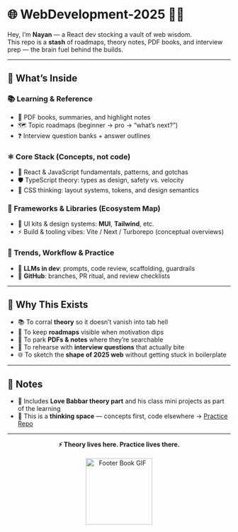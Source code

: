 # 🌐 WebDevelopment-2025 🚀✨  

Hey, I’m **Nayan** — a React dev stocking a vault of web wisdom.  
This repo is a **stash** of roadmaps, theory notes, PDF books, and interview prep — the brain fuel behind the builds.  

---

## 🧭 What’s Inside  

### 📚 Learning & Reference  
- 📖 PDF books, summaries, and highlight notes  
- 🗺️ Topic roadmaps (beginner → pro → “what’s next?”)  
- ❓ Interview question banks + answer outlines  

### ⚛️ Core Stack (Concepts, not code)  
- 🔑 React & JavaScript fundamentals, patterns, and gotchas  
- 🛡️ TypeScript theory: types as design, safety vs. velocity  
- 🎨 CSS thinking: layout systems, tokens, and design semantics  

### 🧩 Frameworks & Libraries (Ecosystem Map)  
- 🧰 UI kits & design systems: **MUI**, **Tailwind**, etc.  
- ⚡ Build & tooling vibes: Vite / Next / Turborepo (conceptual overviews)  

### 🤖 Trends, Workflow & Practice  
- 🤝 **LLMs in dev**: prompts, code review, scaffolding, guardrails  
- 🌱 **GitHub**: branches, PR ritual, and review checklists  

---

## 🚀 Why This Exists  

- 📚 To corral **theory** so it doesn’t vanish into tab hell  
- 🧭 To keep **roadmaps** visible when motivation dips  
- 🔎 To park **PDFs & notes** where they’re searchable  
- 🎯 To rehearse with **interview questions** that actually bite  
- 🌐 To sketch the **shape of 2025 web** without getting stuck in boilerplate  

---

## 🧪 Notes  

- 📝 Includes **Love Babbar theory part** and his class mini projects as part of the learning  
- 🧠 This is a **thinking space** — concepts first, code elsewhere → [Practice Repo](https://github.com/knayan1234/PracticeQuestions-WebDevelopement2025) 

---

<p align="center">
  <b>⚡ Theory lives here. Practice lives there.</b><br><br>
  <img src="https://media.giphy.com/media/3o7abKhOpu0NwenH3O/giphy.gif" width="150" alt="Footer Book GIF">
</p>

